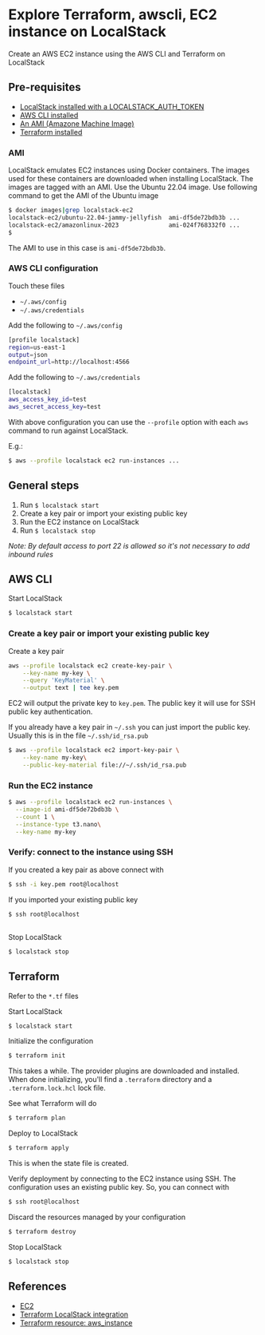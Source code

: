 # Explore Terraform, awscli, EC2 instance on LocalStack

Create an AWS EC2 instance using the AWS CLI and Terraform on LocalStack

## Pre-requisites

* [LocalStack installed with a LOCALSTACK_AUTH_TOKEN](https://docs.localstack.cloud/getting-started/)
* [AWS CLI installed](https://docs.localstack.cloud/user-guide/integrations/aws-cli/)
* [An AMI (Amazone Machine Image)](https://docs.localstack.cloud/user-guide/aws/ec2/#:~:text=not%20be%20persisted.-,AMIs,-LocalStack%20utilizes%20a)
* [Terraform installed](https://developer.hashicorp.com/terraform/install)

### AMI

LocalStack emulates EC2 instances using Docker containers. The images used for these containers are downloaded when installing LocalStack. The images are tagged with an AMI. Use the Ubuntu 22.04 image. Use following command to get the AMI of the Ubuntu image

```bash
$ docker images|grep localstack-ec2
localstack-ec2/ubuntu-22.04-jammy-jellyfish  ami-df5de72bdb3b ...
localstack-ec2/amazonlinux-2023              ami-024f768332f0 ...
$
```
The AMI to use in this case is `ami-df5de72bdb3b`.

### AWS CLI configuration

Touch these files
* `~/.aws/config`
* `~/.aws/credentials`

Add the following to `~/.aws/config`

```bash
[profile localstack]
region=us-east-1
output=json
endpoint_url=http://localhost:4566
```

Add the following to `~/.aws/credentials`

```bash
[localstack]
aws_access_key_id=test
aws_secret_access_key=test
```

With above configuration you can use the `--profile` option with each `aws` command to run against LocalStack.

E.g.:

```bash
$ aws --profile localstack ec2 run-instances ...
```

## General steps

1. Run `$ localstack start`
1. Create a key pair or import your existing public key
1. Run the EC2 instance on LocalStack
1. Run `$ localstack stop`

_Note: By default access to port 22 is allowed so it's not necessary to add inbound rules_

## AWS CLI

Start LocalStack

```bash
$ localstack start
```

### Create a key pair or import your existing public key

Create a key pair

```bash
aws --profile localstack ec2 create-key-pair \
    --key-name my-key \
    --query 'KeyMaterial' \
    --output text | tee key.pem
```

EC2 will output the private key to `key.pem`. The public key it will use for SSH public key authentication.

If you already have a key pair in `~/.ssh` you can just import the public key. Usually this is in the file `~/.ssh/id_rsa.pub`

```bash
$ aws --profile localstack ec2 import-key-pair \
    --key-name my-key\
    --public-key-material file://~/.ssh/id_rsa.pub

```

### Run the EC2 instance

```bash
$ aws --profile localstack ec2 run-instances \
  --image-id ami-df5de72bdb3b \
  --count 1 \
  --instance-type t3.nano\
  --key-name my-key
```

### Verify: connect to the instance using SSH

If you created a key pair as above connect with

```bash
$ ssh -i key.pem root@localhost
```

If you imported your existing public key

```bash
$ ssh root@localhost
```

##

Stop LocalStack

```bash
$ localstack stop
```

## Terraform

Refer to the `*.tf` files

Start LocalStack

```bash
$ localstack start
```

Initialize the configuration

```bash
$ terraform init
```

This takes a while. The provider plugins are downloaded and installed. When done initializing, you'll find a `.terraform` directory and a `.terraform.lock.hcl` lock file.

See what Terraform will do

```bash
$ terraform plan
```

Deploy to LocalStack

```bash
$ terraform apply
```
This is when the state file is created.

Verify deployment by connecting to the EC2 instance using SSH. The configuration uses an existing public key. So, you can connect with

```bash
$ ssh root@localhost
```

Discard the resources managed by your configuration

```bash
$ terraform destroy
```

Stop LocalStack

```bash
$ localstack stop
```

## References

* [EC2](https://docs.localstack.cloud/user-guide/aws/ec2/)
* [Terraform LocalStack integration](https://docs.localstack.cloud/user-guide/integrations/terraform/)
* [Terraform resource: aws_instance](https://registry.terraform.io/providers/hashicorp/aws/latest/docs/resources/instance)